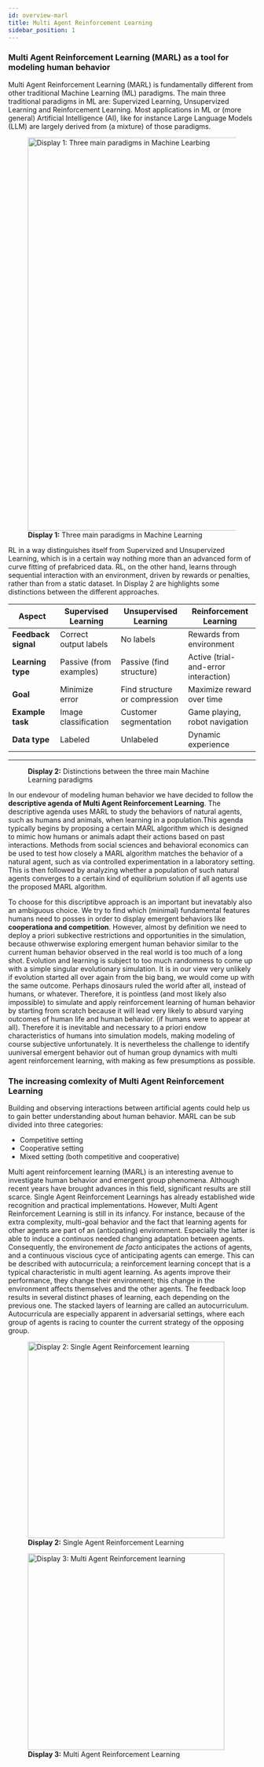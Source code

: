 ```yaml
---
id: overview-marl
title: Multi Agent Reinforcement Learning
sidebar_position: 1
---
```

### Multi Agent Reinforcement Learning (MARL) as a tool for modeling human behavior

Multi Agent Reinforcement Learning (MARL) is fundamentally different from other traditional Machine Learning (ML) paradigms. The main three traditional paradigms in ML are: Supervized Learning, Unsupervized Learning and Reinforcement Learning. Most applications in ML or (more general) Artificial Intelligence (AI), like for instance Large Language Models (LLM) are largely derived from (a mixture) of those paradigms. 

<figure style={{ textAlign: 'center' }}>
  <img src="/img/marl/display-1.png" alt="Display 1: Three main paradigms in Machine Learbing" width="800" />
  <figcaption><strong>Display 1:</strong> Three main paradigms in Machine Learning</figcaption>
</figure>

RL in a way distinguishes itself from Supervized and Unsupervized Learning, which is in a certain way nothing more than an advanced form of curve fitting of prefabriced data. RL, on the other hand, learns through sequential interaction with an environment, driven by rewards or penalties, rather than from a static dataset. In Display 2 are highlights some distinctions between the different approaches.



| **Aspect**           | **Supervised Learning**          | **Unsupervised Learning**            | **Reinforcement Learning**                |
|----------------------|----------------------------------|--------------------------------------|-------------------------------------------|
| **Feedback signal**  | Correct output labels            | No labels                            | Rewards from environment                  |
| **Learning type**    | Passive (from examples)          | Passive (find structure)             | Active (trial-and-error interaction)      |
| **Goal**             | Minimize error                   | Find structure or compression        | Maximize reward over time                 |
| **Example task**     | Image classification             | Customer segmentation                | Game playing, robot navigation            |
| **Data type**        | Labeled                          | Unlabeled                            | Dynamic experience                        |
---------------------------------------------------------------------------------------------------------------------------------------------
<figure style={{ textAlign: 'center' }}>
  <figcaption><strong>Display 2:</strong> Distinctions between the three main Machine Learning paradigms</figcaption>
</figure>

In our endevour of modeling human behavior we have decided to follow the **descriptive agenda of Multi Agent Reinforcement Learning**. The descriptive agenda uses MARL to study the behaviors of natural agents, such as humans and animals, when learning in a population.This agenda typically begins by proposing a certain MARL algorithm which is designed to mimic how humans or animals adapt their actions based on past interactions. Methods from social sciences and behavioral economics can be used to test how closely a MARL algorithm matches the behavior of a natural agent, such as via controlled experimentation in a laboratory setting. This is then followed by analyzing whether a population of such natural agents converges to a certain kind of equilibrium solution if all agents use the proposed MARL algorithm.

To choose for this  discriptibve approach is an important but inevatably also an ambiguous choice. We try to find which (minimal) fundamental features humans need to posses in order to display emergent behaviors like **cooperationa and competition**. However, almost by definition we need to deploy a priori subkective restrictions and opportunities in the simulation, because othwerwise exploring emergent human behavior similar to the current human behavior observed in the real world is too much of a long shot. Evolution and learning is subject to too much randomness to come up with a simple singular evolutionary simulation. It is in our view very unlikely if evolution started all over again from the big bang, we would come up with the same outcome. Perhaps dinosaurs ruled the world after all, instead of humans, or whatever. Therefore, it is pointless (and most likely also impossible) to simulate and apply reinforcement learning of human behavior by starting from scratch because it will lead very likely to absurd varying outcomes of human life and human behavior. (if humans were to appear at all). Therefore it is inevitable and necessary to a priori endow characteristics of humans into simulation models, making modeling of course subjective unfortunately. It is nevertheless the challenge to identify uuniversal emergent behavior out of human group dynamics with multi agent reinforcement learning, with making as few presumptions as possible.

### The increasing comlexity of Multi Agent Reinforcement Learning
Building and observing interactions between artificial agents could help us to gain better understanding about human behavior. MARL can be sub divided into three categories: 
- Competitive setting
- Cooperative setting
- Mixed setting (both competitive and cooperative)

Multi agent reinforcement learning (MARL) is an interesting avenue to investigate human behavior and emergent group phenomena. Although recent years have brought advances in this field, significant results are still scarce. Single Agent Reinforcement Learnings has already established wide recognition and practical implementations. However, Multi Agent Reinforcement Learning is still in its infancy. For instance, because of the extra complexity, multi-goal behavior and the fact that learning agents for other agents are part of an (anticpating) environment. Especially the latter is able to induce a continuos needed changing adaptation between agents. Consequently, the environement *de facto* anticipates the actions of agents, and a continuous viscious cyce of anticipating agents can emerge. This can be described with autocurricula; a reinforcement learning concept that is a typical characteristic in multi agent learning. As agents improve their performance, they change their environment; this change in the environment affects themselves and the other agents. The feedback loop results in several distinct phases of learning, each depending on the previous one. The stacked layers of learning are called an autocurriculum. Autocurricula are especially apparent in adversarial settings, where each group of agents is racing to counter the current strategy of the opposing group.



<figure style={{ textAlign: 'center' }}>
  <img src="/img/marl/display-2.jpg" alt="Display 2: Single Agent Reinforcement learning" width="400" />
  <figcaption><strong>Display 2:</strong> Single Agent Reinforcement Learning</figcaption>
</figure>
<figure style={{ textAlign: 'center' }}>
  <img src="/img/marl/display-3.jpg" alt="Display 3: Multi Agent Reinforcement learning" width="400" />
  <figcaption><strong>Display 3:</strong> Multi Agent Reinforcement Learning</figcaption>
</figure>




  




